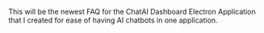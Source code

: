 This will be the newest FAQ for the ChatAI Dashboard Electron Application that I created for ease of having AI chatbots in one application.
